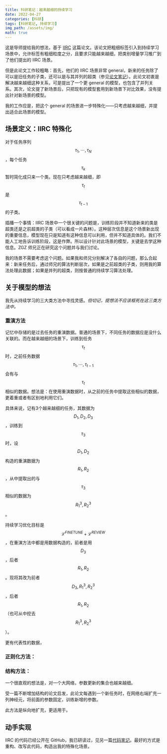 ```yaml
---
title: 科研笔记：越来越细的持续学习
date: 2022-04-27
categories: [科研]
tags: [科研笔记, 持续学习]
img_path: /assets/img/
math: true
---
```



这是导师提给我的想法，基于 [IIRC](https://pengxiang-wang.github.io/posts/papernotes_IIRC) 这篇论文。该论文把粗细标签引入到持续学习场景中，允许标签有粗细粒度之分，且要求只能越来越细，把类别增量学习推广到了他们提出的 IIRC 场景。

但是此论文工作较粗略：首先，他们的 IIRC 场景非常 general，新来的任务除了可以是旧任务的子类，还可以是与其并列的超类（参见[论文笔记](https://pengxiang-wang.github.io/posts/papernotes_IIRC)）。此论文初衷是解决越来越细这种关系，可是提出了一个更 general 的模型，也包含了并列关系。其次，论文提了新场景后，只把现有的模型套用到新场景下对比效果，没有提出针对新场景的模型。

我的工作应是，把这个 general 的场景进一步特殊化——只考虑越来越细，并提出适合此场景的模型。

## 场景定义：IIRC 特殊化

对于任务序列 $$\tau_1, \cdots, \tau_N$$，每个任务 $$\tau_k$$ 暂时简化成只来一个类。现在只考虑越来越细，即 $$\tau_t$$ 是 $$\tau_{t-1}$$ 的子类。

插播一个事情：IIRC 场景中一个很关键的问题是，训练阶段并不知道新来的类是超类还是之前超类的子类（可以看成一片森林）。这种层次信息是这个场景新出现的重要信息，模型现在只是知道有这种信息可以利用，但并不知道具体的。我们不能人工地告诉训练阶段，这是作弊。所以设计针对此场景的模型，关键是去学这种信息。ZGZ 师兄正在研究这个问题并与我们讨论。

我的场景不需要考虑这个问题。如果我和师兄分别解决了各自的问题，那么合起来：新来任务后，通过师兄的算法判断层次，如果是之前超类的子类，则用我的算法处理此数据；如果是并列的超类，则按普通的持续学习算法处理。


## 关于模型的想法

我先从持续学习的三大类方法中寻找灵感。*但切记，提想法不应该框死在这三类方法中。*

### 重演方法

记忆中存储的是过去任务的重演数据。普通的场景下，不同任务的数据应是没什么关联的。而在越来越细的场景下，训练到任务 $$\tau_{t}$$ 时，之前任务数据 $$\tau_1, \cdots, \tau_{t-1}$$ 会有与 $$\tau_{t}$$ 相似的数据。想法是：在使用重演数据时，从之前的任务中提取这些相似的数据，更着重或者有区别地利用它们。

具体来说，记有3个越来越细的任务，其数据为 $$D_{1}, D_2, D_3$$，训练到 $$\tau_3$$ 时，设 $$D_1, D_2$$ 构造的重演数据为 $$R_1, R_2$$，从中提取出的与 $$\tau_3$$ 相似的数据为 $$R_1^3, R_2^3$$。

 持续学习优化目标是 $$\mathcal{L}^{FINETUNE} +  \mathcal{L}^{REVIEW}$$，在重演方法中都是用数据构造的，前者是用 $$D_3$$，后者 $$R_1, R_2$$。现将其改为前者 $$D_3, R_1^3, R_2^3$$，后者 $$R_1, R_2$$（也可从中挖去 $$ R_1^3, R_2^3$$）。 





更有代表性的数据，



### 正则化方法：


### 结构方法：

一个很直观的想法是，对一个大网络，参数更新的集合也越来越细。


受一篇不断增加结构的论文启发，此论文每遇到一个新任务时，在网络右端扩充一列神经元，将前面的参数固定，训练新增的参数。

此方法是纵向地扩充，更适用于。




## 动手实现

IIRC 的代码已经公开在 GitHub，我已研读过，见另一篇[代码笔记]()。最好的方式是重构、改写此代码，构造出我的特殊化场景。




